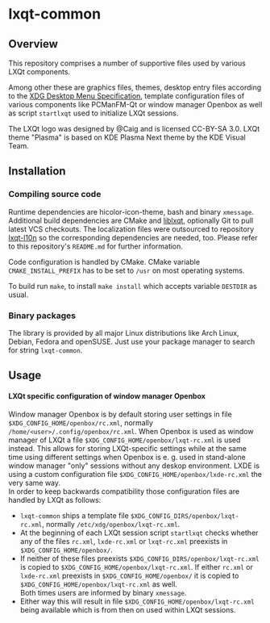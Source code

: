 # lxqt-common

## Overview

This repository comprises a number of supportive files used by various LXQt components.   

Among other these are graphics files, themes, desktop entry files according to the [XDG Desktop Menu Specification](https://www.freedesktop.org/wiki/Specifications/menu-spec/), template configuration files of various components like PCManFM-Qt or window manager Openbox as well as script `startlxqt` used to initialize LXQt sessions.

The LXQt logo was designed by @Caig and is licensed CC-BY-SA 3.0. LXQt theme "Plasma" is based on KDE Plasma Next theme by the KDE Visual Team.

## Installation

### Compiling source code

Runtime dependencies are hicolor-icon-theme, bash and binary `xmessage`.   
Additional build dependencies are CMake and [liblxqt](https://github.com/lxde/liblxqt), optionally Git to pull latest VCS checkouts. The localization files were outsourced to repository [lxqt-l10n](https://github.com/lxde/lxqt-l10n) so the corresponding dependencies are needed, too. Please refer to this repository's `README.md` for further information.   

Code configuration is handled by CMake. CMake variable `CMAKE_INSTALL_PREFIX` has to be set to `/usr` on most operating systems.

To build run `make`, to install `make install` which accepts variable `DESTDIR` as usual.   

### Binary packages

The library is provided by all major Linux distributions like Arch Linux, Debian, Fedora and openSUSE. Just use your package manager to search for string `lxqt-common`.

## Usage

#### LXQt specific configuration of window manager Openbox

Window manager Openbox is by default storing user settings in file `$XDG_CONFIG_HOME/openbox/rc.xml`, normally `/home/<user>/.config/openbox/rc.xml`. When Openbox is used as window manager of LXQt a file `$XDG_CONFIG_HOME/openbox/lxqt-rc.xml` is used instead. This allows for storing LXQt-specific settings while at the same time using different settings when Openbox is e. g. used in stand-alone window manager "only" sessions without any deskop environment. LXDE is using a custom configuration file `$XDG_CONFIG_HOME/openbox/lxde-rc.xml` the very same way.   
In order to keep backwards compatibility those configuration files are handled by LXQt as follows:
* `lxqt-common` ships a template file `$XDG_CONFIG_DIRS/openbox/lxqt-rc.xml`, normally `/etc/xdg/openbox/lxqt-rc.xml`.
* At the beginning of each LXQt session script `startlxqt` checks whether any of the files `rc.xml`, `lxde-rc.xml` or `lxqt-rc.xml` preexists in `$XDG_CONFIG_HOME/openbox/`.
* If neither of these files preexists `$XDG_CONFIG_DIRS/openbox/lxqt-rc.xml` is copied to `$XDG_CONFIG_HOME/openbox/lxqt-rc.xml`. If either `rc.xml` or `lxde-rc.xml` preexists in `$XDG_CONFIG_HOME/openbox/` it is copied to `$XDG_CONFIG_HOME/openbox/lxqt-rc.xml` as well.   
  Both times users are informed by binary `xmessage`.
* Either way this will result in file `$XDG_CONFIG_HOME/openbox/lxqt-rc.xml` being available which is from then on used within LXQt sessions.
